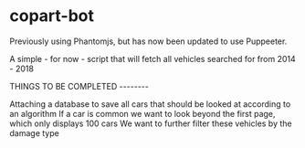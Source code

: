 # copart-bot

Previously using Phantomjs, but has now been updated to use Puppeeter.

A simple - for now - script that will fetch all vehicles searched for from 2014 - 2018

THINGS TO BE COMPLETED --------

Attaching a database to save all cars that should be looked at according to an algorithm
If a car is common we want to look beyond the first page, which only displays 100 cars
We want to further filter these vehicles by the damage type
